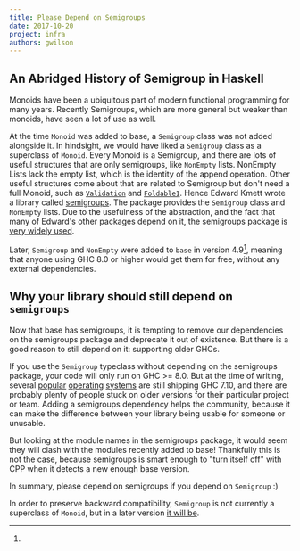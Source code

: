 ```yaml
---
title: Please Depend on Semigroups
date: 2017-10-20
project: infra
authors: gwilson
---
```


## An Abridged History of Semigroup in Haskell

Monoids have been a ubiquitous part of modern functional programming for many
years. Recently Semigroups, which are more general but weaker than monoids,
have seen a lot of use as well.

At the time `Monoid` was added to base, a `Semigroup` class was not added
alongside it. In hindsight, we would have liked a `Semigroup` class as a
superclass of `Monoid`. Every Monoid is a Semigroup, and there are lots of
useful structures that are only semigroups, like `NonEmpty` lists. NonEmpty
Lists lack the empty list, which is the identity of the append operation.
Other useful structures come about that are related to Semigroup but don't
need a full Monoid, such as [`Validation`](https://github.com/qfpl/validation/)
and [`Foldable1`](https://hackage.haskell.org/package/semigroupoids/docs/Data-Semigroup-Foldable.html).
Hence Edward Kmett wrote a library called [semigroups](https://hackage.haskell.org/package/semigroups).
The package provides the `Semigroup` class and `NonEmpty` lists. Due to the
usefulness of the abstraction, and the fact that many of Edward's other
packages depend on it, the semigroups package is
[very widely used](https://packdeps.haskellers.com/reverse/semigroups).

Later, `Semigroup` and `NonEmpty` were added to `base` in version 4.9[^1], meaning
that anyone using GHC 8.0 or higher would get them for free, without any
external dependencies.

## Why your library should still depend on `semigroups`

Now that base has semigroups, it is tempting to remove our dependencies on
the semigroups package and deprecate it out of existence. But there is a
good reason to still depend on it: supporting older GHCs.

If you use the
`Semigroup` typeclass without depending on the semigroups package, your code
will only run on GHC >= 8.0. But at the time of writing, several
[popular](https://packages.ubuntu.com/search?keywords=ghc)
[operating](https://fedoraproject.org/wiki/Haskell_Platform)
[systems](https://software.opensuse.org/package/ghc)
are still shipping GHC 7.10, and there are probably plenty of people stuck on
older versions for their particular project or team. Adding a semigroups
dependency helps the community, because it can make the difference between your
library being usable for someone or unusable.

But looking at the module names in the semigroups package, it would seem they
will clash with the modules recently added to base! Thankfully this is not the
case, because semigroups is smart enough to "turn itself off" with CPP when it
detects a new enough base version.

In summary, please depend on semigroups if you depend on `Semigroup` :)

[^1]:
  In order to preserve backward compatibility, `Semigroup`
  is not currently a superclass of `Monoid`, but in a later version
  [it will be](https://prime.haskell.org/wiki/Libraries/Proposals/SemigroupMonoid).

